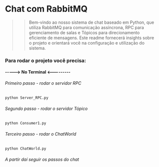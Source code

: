 # Chat com RabbitMQ

>>  Bem-vindo ao nosso sistema de chat baseado em Python, que utiliza RabbitMQ para comunicação assíncrona, RPC para gerenciamento de salas e Tópicos para direcionamento eficiente de mensagens. Este readme fornecerá insights sobre o projeto e orientará você na configuração e utilização do sistema.

### Para rodar o projeto você precisa:

#### -----> No Terminal <---------

###### Primeiro passo - rodar o servidor RPC

~~~python 
python Server_RPC.py
~~~

###### Segundo passo - rodar o servidor Tópico

~~~python 
python Consumer1.py
~~~


###### Terceiro passo - rodar o ChatWorld

~~~python 
python ChatWorld.py
~~~


###### A partir daí seguir os passos do chat


